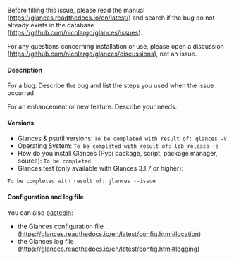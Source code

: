 Before filling this issue, please read the manual (https://glances.readthedocs.io/en/latest/) and search if the bug do not already exists in the database (https://github.com/nicolargo/glances/issues).

For any questions concerning installation or use, please open a discussion (https://github.com/nicolargo/glances/discussions), not an issue.

#### Description

For a bug: Describe the bug and list the steps you used when the issue occurred.

For an enhancement or new feature: Describe your needs.

#### Versions

* Glances & psutil versions: `To be completed with result of: glances -V`
* Operating System: `To be completed with result of: lsb_release -a`
* How do you install Glances (Pypi package, script, package manager, source): `To be completed`
* Glances test (only available with Glances 3.1.7 or higher):

 ```
 To be completed with result of: glances --issue
 ```

#### Configuration and log file

You can also [pastebin](https://pastebin.com/):

* the Glances configuration file (https://glances.readthedocs.io/en/latest/config.html#location)
* the Glances log file (https://glances.readthedocs.io/en/latest/config.html#logging)
